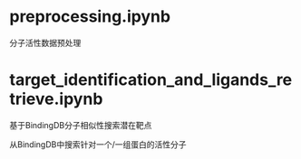 # preprocessing.ipynb
分子活性数据预处理

# target_identification_and_ligands_retrieve.ipynb
基于BindingDB分子相似性搜索潜在靶点

从BindingDB中搜索针对一个/一组蛋白的活性分子

